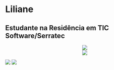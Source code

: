 <h1>Liliane</h1>
<h2>Estudante na Residência em TIC Software/Serratec</h2>
<p align="center">
 <picture>
  <source
    srcset="https://github-readme-stats.vercel.app/api/top-langs/?username=LilianeDavid93&show_icons=true&theme=dark"
    media="(prefers-color-scheme: dark)"
  />
  <source
    srcset="https://github-readme-stats.vercel.app/api/top-langs/?username=LilianeDavid93&show_icons=true"
    media="(prefers-color-scheme: dark), (prefers-color-scheme: no-preference)"
  />
  <img src="https://github-readme-stats.vercel.app/api/top-langs/?username=LilianeDavid93&show_icons=true" />
</picture>
</br>
 <picture>
  <source
    srcset="https://github-readme-stats.vercel.app/api?username=LilianeDavid&show_icons=true&theme=dark"
    media="(prefers-color-scheme: dark)"
  />
  <source
    srcset="https://github-readme-stats.vercel.app/api?username=LilianeDavid93&show_icons=true"
    media="(prefers-color-scheme: light), (prefers-color-scheme: no-preference)"
  />
  <img src="https://github-readme-stats.vercel.app/api?username=LilianeDavid93&show_icons=true" />
</picture>


</p>
<a href="https://www.instagram.com/lili_md06/" target="_blank"><img src="https://img.shields.io/badge/-Instagram-%23E4405F?style=for-the-badge&logo=instagram&logoColor=white" target="_blank"></a>
  <a href="https://discord.gg/wACQveae" target="_blank"><img src="https://img.shields.io/badge/Discord-7289DA?style=for-the-badge&logo=discord&logoColor=white" target="_blank"></a>
 

